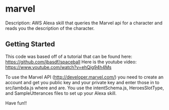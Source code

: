 # marvel
Description: AWS Alexa skill that queries the Marvel api for a character and reads you the description of the character.

## Getting Started
This code was based off of a tutorial that can be found here: https://github.com/jbasdf/spaceball
Here is the youtube video: https://www.youtube.com/watch?v=ehQig94h4Ms

To use the Marvel API (http://developer.marvel.com/) you need to create an account and get you public key and your private key and enter those in to src/lambda.js where <marvel private key> and <marvel api key> are.
You use the intentSchema.js, HeroesSlotType, and SampleUtterances files to set up your Alexa skill.  

Have fun!!

